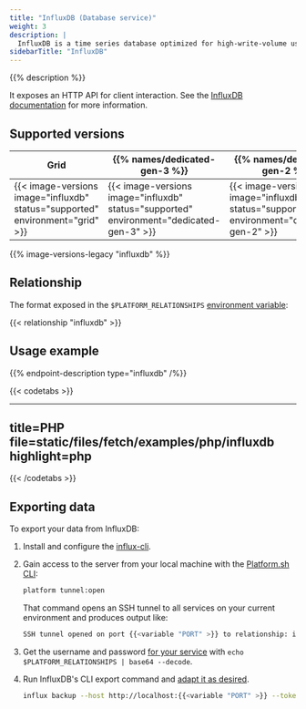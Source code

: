```yaml
---
title: "InfluxDB (Database service)"
weight: 3
description: |
  InfluxDB is a time series database optimized for high-write-volume use cases such as logs, sensor data, and real-time analytics.
sidebarTitle: "InfluxDB"
---
```


{{% description %}}

It exposes an HTTP API for client interaction. See the [InfluxDB documentation](https://docs.influxdata.com/influxdb) for more information.

## Supported versions

| Grid | {{% names/dedicated-gen-3 %}} | {{% names/dedicated-gen-2 %}} |
|------|-------------------------------|------------------------------ |
|  {{< image-versions image="influxdb" status="supported" environment="grid" >}} | {{< image-versions image="influxdb" status="supported" environment="dedicated-gen-3" >}} | {{< image-versions image="influxdb" status="supported" environment="dedicated-gen-2" >}} |

{{% image-versions-legacy "influxdb" %}}

## Relationship

The format exposed in the ``$PLATFORM_RELATIONSHIPS`` [environment variable](../development/variables/use-variables.md#use-platformsh-provided-variables):

{{< relationship "influxdb" >}}

## Usage example

{{% endpoint-description type="influxdb" /%}}

{{< codetabs >}}

---
title=PHP
file=static/files/fetch/examples/php/influxdb
highlight=php
---

{{< /codetabs >}}

## Exporting data

To export your data from InfluxDB:

1. Install and configure the [influx-cli](https://docs.influxdata.com/influxdb/cloud/tools/influx-cli/).
2. Gain access to the server from your local machine with the [Platform.sh CLI](../administration/cli/_index.md):

   ```bash
   platform tunnel:open
   ```

   That command opens an SSH tunnel to all services on your current environment and produces output like:

   ```bash
   SSH tunnel opened on port {{<variable "PORT" >}} to relationship: influxtimedb
   ```

3. Get the username and password [for your service](../development/variables/use-variables.md#access-variables-in-a-shell) with `echo $PLATFORM_RELATIONSHIPS | base64 --decode`.
4. Run InfluxDB's CLI export command and [adapt it as desired](https://docs.influxdata.com/influxdb/v2.3/reference/cli/influx/backup/).

   ``` bash
   influx backup --host http://localhost:{{<variable "PORT" >}} --token {{<variable "YOUR_INFLUXDB_API_TOKEN" >}}
   ```
